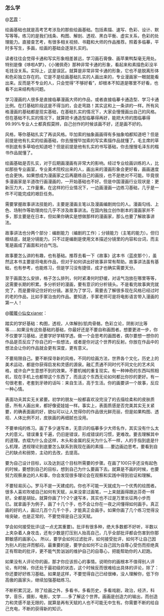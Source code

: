 ### 怎么学

@[艺霏](https://www.zhihu.com/question/403508471/answer/1314454191)：

绘画基础也就是高考艺考涉及的那些绘画基础。包括素描、速写、色彩、设计、默写等等。练习的是我们线条、构图、解剖、透视、黑白平衡、虚实关系，色彩的处理能力。直接查艺考，有很多相关视频、书籍和大师的作品推荐。照着多临摹，平时多写生，多画，绘画的基础会逐渐扎实的。

读者往往会觉得卡通和写实形象相差甚远，学习画石膏像、画苹果鸭梨毫无用处。特别是像《哆啦A梦》，《小猪佩奇》那种非常卡通的形象，看起来和素描色彩没半毛钱没关系。实际上，这是误区。就算是非常非常卡通的形象，它也不是脱离形体和色彩独立存在的。它是不是绘画基础扎实的人画出来的，专业漫画家一眼就能看出来。反而是不专业的人，只会觉得“不够好看”，却根本不知道是哪里不好看，也看不出来结构有问题。

学习漫画的人很多是直接临摹漫画大师的作品，或者直接临摹卡通造型、学习卡通比例。在打基础阶段这是不得当的，会走弯路！其实这和上一条讲的一样。所有风格漫画的基础都是现实基础，在基础扎实的情况下，大家会慢慢画出自己的风格。但在基础不扎实的情况下，就算把卡通造型临摹得再好，能把大师的图临摹得99.99%专业人士都真假莫辨，自己创作的时候该画不好，还是画不好的。

风格，等你基础扎实了再谈风格。毕加索的抽象画画得有多抽象咱都知道吧？但是前提是他有扎实的绘画基础，你去搜搜毕加索的写实素描作品就懂了。毛主席的草书到底有多草咱也知道吧？但是前提是他有扎实的书写基础，你去搜搜毛泽东的楷书作品就懂了。

绘画基础是否扎实，对于后期画漫画有非常大的影响。经过专业绘画训练的人，比如那些专业画室，专业美术院校出来的人，画出来的漫画形象会更好看，画画速度也会更快。如果想成为漫画家之后再磨练自己的画技，也不是绝对不可能。毕竟很多漫画家是半道改行画漫画的，一开始基础也不好。但是中国漫画行业现状是：更新压力大，工作量重。在这样的行业情况下，一边画漫画一边练习基础，几乎是一件不可能完成的艰巨任务。

需要掌握故事讲法技能的，主要是漫画主笔以及漫画编剧岗位的人。漫画勾线、上色、场制作等助理岗位几乎不涉及故事讲法。在国内独立创作剧本的漫画家并不多，那主要是在日本，但如果你确实是想做那样的漫画家，那么也要了解故事讲法。

故事讲法也分两个部分：编剧能力（编剧的工作）；分镜能力（主笔的能力）。但归根结底，就是分镜能力。只不过是编剧是使用文本描述分镜里的内容和台词，而主笔是画成了画面和对白气泡。

故事要怎么讲的有趣，也有基础。推荐去看一下《故事》这本书（蓝皮那个），虽然这本书主要是将电影作品，但对于如何讲出好故事非常有帮助。故事讲法虽有基础，也有参考，也能练习，但是学习没有捷径，成才也确实需要天分。

至于画面怎么安排，格子怎么排列，何时紧凑何时舒缓，对话气泡放在哪里等等，这需要长期的积累。多分析好的漫画，要有意识的分析镜头。不是看完故事爽完就完了，而是要得记住好的分镜。甚至为了学习，需要去了解很多现在风格已经过时的老的作品，比如手冢治虫的作品。要知道，手冢老师可是将电影语言带入漫画的第一人！

@[暖暖小仙女xianer](https://www.zhihu.com/question/522856659/answer/2414273052)：

踏实的学好基础：构图，透视，人体解剖/肌肉骨骼，色彩立论，阴影对比等等……如果没有这些基础的基础，你最好还是不要自称画图者。想要更进一步，你不仅要学习基础，还要学好学精学透。做一个会思考的画图者，偶尔要想一想你的作品是否反应了你自己的一些想法，或者是你对这个世界的反射。你放在作品中的想法会让你的作品就会更有深度，更有意义。  
  
不要局限自己。要不断探寻新的风格，不同的绘画方法，世界各个文化，历史上的美术运动，都是你获得启发和灵感的源泉。融汇贯通不同时代不同文化的艺术风格，或许会产生意想不到的效果。不要机械的重复现实。有一种神奇的东西叫照相机，现在手机上也都带这个东西了，而且这个东西无论如何都比你抄的更好。有一句很老套，老套到牙碜的话叫：来自生活，高于生活。你的画要讲一个故事，反应一种心情。

表面功夫其实无关紧要。初学的朋友一般都喜欢没完没了的去描绘柔和的皮肤质感，所有人画出来，都好像瓷娃娃一样。事实上，表面质感是否完美其实无关紧要，的确表面画的好，貌似可以让人觉得你的作品很光鲜亮丽，但是如果构图、透视、人体比例不对，皮肤画的再细腻也没用。

不要单纯的练习。画了多少速写本，无意识的临摹多少大师名作，其实没有什么太大的意义。错误重复千遍，仍旧是错误，形成错误的习惯，更难改。要去理解其中的道理。衣褶为什么会这样，木头和金属的反光为什么不一样，人的手指到底是什么机理，透视理论到底要怎么联系到我现在画的素描……要边画边思考。要看到自己的缺点和弱势，主动的去改，去提高。

要为自己设计目标，以及达到这个目标所需要的步骤。在画了100只手还没有起色的时候，要想到自己的目标，想到自己为什么要画下去。就算是不画的时候，也要努力观察身边的人和事，你会发现很多理论会在观察和实践中得到验证和理解。

不要轻易灰心。罗马不是一天建成的。你也不可能一天就成为一个优秀的绘图者。很多人喜欢吹嘘自己如何有天赋，从来没拿过画笔，一上来就画得跟达芬奇一样好。全都是胡扯。就算你画了1个2个速写本，其实也不过是万里长征两小步而已。就拿画手为例子，画了十几个手，也不会让你在一夜之间懂得如何画手。真正画的好的人，画过几百个几千个手，才能真正会画手。如果你画了几个练习觉得没啥突破，也是正常的，不要觉得是自己没天赋。

学会如何接受批评(这一点尤其重要)。批评有很多种，绝大多数都不好听，半数以上夹杂着人身攻击，还有少数是打压别人抬高自己，几乎全部批评都会伤害到你那颗敏感的画家心。
所以，要学会如何过滤批评，如何接受批评，如何不让自己因为别人的批评而郁闷，最重要的是，要学会如何不让自己因为自尊心受伤而拒绝真正有帮助的批评，更不能气势汹汹的维护自己的自尊心，把能帮助你的人赶跑。

如果没有人评论你的画，那才你应该担心的事情。说明你的画根本不值得别人评论，有时候，你还处于最初级的状态，这个时候反而很难给出具体的评论，除了：你还要好好练习基础。如果是这样，不要觉得自己已经很棒，没人理解你，低下你高傲的画家头，继续加强基础练习。

不断积累沉淀。除了绘画之外，多看书，多看历史，多看戏剧，政治，经济，科学，音乐，摄影，电影，文学……多了解这个世界。画画是创造力的输出，而创造力和灵感不是无限的，就算是再有天赋的人也不可能无中生有。你需要不断的给自己充电，不断的获得新的知识。